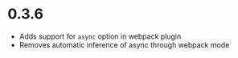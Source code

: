 # 0.3.6

- Adds support for `async` option in webpack plugin
- Removes automatic inference of async through webpack mode
